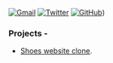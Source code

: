 
[![Gmail](https://img.shields.io/badge/Gmail-D14836?style=for-the-badge&logo=gmail&logoColor=white)](mailto:gunjansaha976@gmail.com)
[![Twitter](https://img.shields.io/badge/Twitter-1DA1F2?style=for-the-badge&logo=twitter&logoColor=white)](https://twitter.com/gunjansaha55)
[![GitHub](https://img.shields.io/badge/github-%23121011.svg?style=for-the-badge&logo=github&logoColor=white)](https://github.com/gunjansaha55))




### Projects - 
- [Shoes website clone](https://github.com/gunjansaha55/shoes_website_clone).

